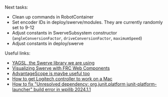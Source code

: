 Next tasks:
* Clean up commands in RobotContainer
* Set encoder IDs in deploy/swerve/modules. They are currently randomly set to 9-12  
* Adjust constants in SwerveSubsystem constructor (`angleConversionFactor`, `driveConversionFactor`, `maximumSpeed`)
* Adjust constants in deploy/swerve

Useful links:
* [YAGSL, the Swerve library we are using](https://yagsl.gitbook.io/yagsl)
* [Visualizing Swerve with FRC Web Components](https://yagsl.gitbook.io/yagsl/analytics-and-debugging/frc-web-components)
* [AdvantageScope is maybe useful too](https://github.com/Mechanical-Advantage/AdvantageScope/blob/main/docs/NAVIGATION.md)
* [How to get Logitech controller to work on a Mac](https://gist.github.com/jackblk/8138827afd986f30cf9d26647e8448e1)
* [How to fix "Unresolved dependency: org.junit.platform junit-platform-launcher" build error in wpilib 2024.1.1](https://www.chiefdelphi.com/t/wpilib-blog-2024-kickoff-release-of-wpilib/448056/9)
